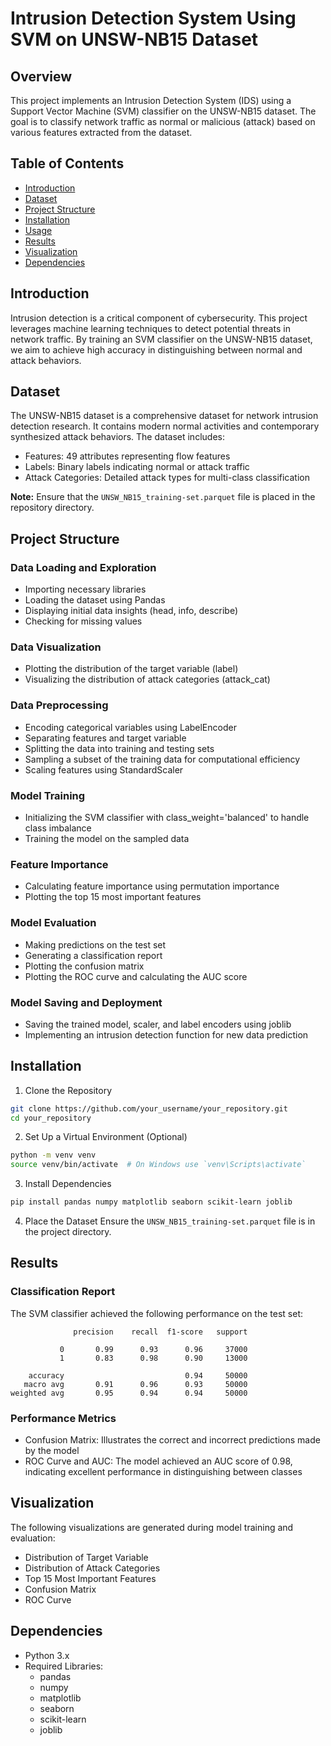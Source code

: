 # Intrusion Detection System Using SVM on UNSW-NB15 Dataset

## Overview
This project implements an Intrusion Detection System (IDS) using a Support Vector Machine (SVM) classifier on the UNSW-NB15 dataset. The goal is to classify network traffic as normal or malicious (attack) based on various features extracted from the dataset.

## Table of Contents
- [Introduction](#introduction)
- [Dataset](#dataset)
- [Project Structure](#project-structure)
- [Installation](#installation)
- [Usage](#usage)
- [Results](#results)
- [Visualization](#visualization)
- [Dependencies](#dependencies)

## Introduction
Intrusion detection is a critical component of cybersecurity. This project leverages machine learning techniques to detect potential threats in network traffic. By training an SVM classifier on the UNSW-NB15 dataset, we aim to achieve high accuracy in distinguishing between normal and attack behaviors.

## Dataset
The UNSW-NB15 dataset is a comprehensive dataset for network intrusion detection research. It contains modern normal activities and contemporary synthesized attack behaviors. The dataset includes:

* Features: 49 attributes representing flow features
* Labels: Binary labels indicating normal or attack traffic
* Attack Categories: Detailed attack types for multi-class classification

**Note:** Ensure that the `UNSW_NB15_training-set.parquet` file is placed in the repository directory.

## Project Structure
### Data Loading and Exploration
* Importing necessary libraries
* Loading the dataset using Pandas
* Displaying initial data insights (head, info, describe)
* Checking for missing values

### Data Visualization
* Plotting the distribution of the target variable (label)
* Visualizing the distribution of attack categories (attack_cat)

### Data Preprocessing
* Encoding categorical variables using LabelEncoder
* Separating features and target variable
* Splitting the data into training and testing sets
* Sampling a subset of the training data for computational efficiency
* Scaling features using StandardScaler

### Model Training
* Initializing the SVM classifier with class_weight='balanced' to handle class imbalance
* Training the model on the sampled data

### Feature Importance
* Calculating feature importance using permutation importance
* Plotting the top 15 most important features

### Model Evaluation
* Making predictions on the test set
* Generating a classification report
* Plotting the confusion matrix
* Plotting the ROC curve and calculating the AUC score

### Model Saving and Deployment
* Saving the trained model, scaler, and label encoders using joblib
* Implementing an intrusion detection function for new data prediction

## Installation

1. Clone the Repository
```bash
git clone https://github.com/your_username/your_repository.git
cd your_repository
```

2. Set Up a Virtual Environment (Optional)
```bash
python -m venv venv
source venv/bin/activate  # On Windows use `venv\Scripts\activate`
```

3. Install Dependencies
```bash
pip install pandas numpy matplotlib seaborn scikit-learn joblib
```

4. Place the Dataset
Ensure the `UNSW_NB15_training-set.parquet` file is in the project directory.

## Results
### Classification Report
The SVM classifier achieved the following performance on the test set:
```
              precision    recall  f1-score   support

           0       0.99      0.93      0.96     37000
           1       0.83      0.98      0.90     13000

    accuracy                           0.94     50000
   macro avg       0.91      0.96      0.93     50000
weighted avg       0.95      0.94      0.94     50000
```

### Performance Metrics
* Confusion Matrix: Illustrates the correct and incorrect predictions made by the model
* ROC Curve and AUC: The model achieved an AUC score of 0.98, indicating excellent performance in distinguishing between classes

## Visualization
The following visualizations are generated during model training and evaluation:

* Distribution of Target Variable
* Distribution of Attack Categories
* Top 15 Most Important Features
* Confusion Matrix
* ROC Curve


## Dependencies
* Python 3.x
* Required Libraries:
  * pandas
  * numpy
  * matplotlib
  * seaborn
  * scikit-learn
  * joblib
